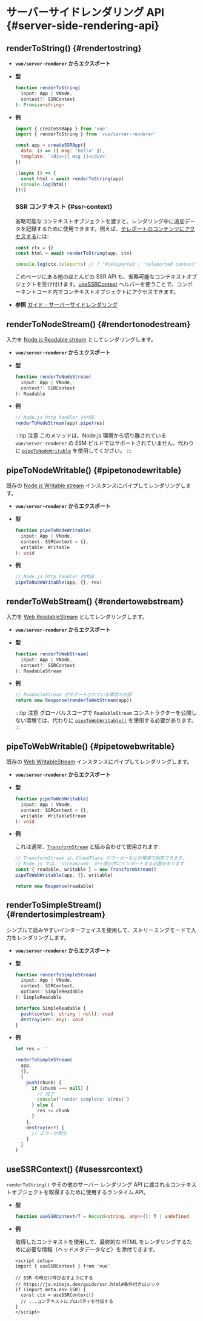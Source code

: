 # サーバーサイドレンダリング API {#server-side-rendering-api}

## renderToString() {#rendertostring}

- **`vue/server-renderer` からエクスポート**

- **型**

  ```ts
  function renderToString(
    input: App | VNode,
    context?: SSRContext
  ): Promise<string>
  ```

- **例**

  ```js
  import { createSSRApp } from 'vue'
  import { renderToString } from 'vue/server-renderer'

  const app = createSSRApp({
    data: () => ({ msg: 'hello' }),
    template: `<div>{{ msg }}</div>`
  })

  ;(async () => {
    const html = await renderToString(app)
    console.log(html)
  })()
  ```

  ### SSR コンテキスト {#ssr-context}

  省略可能なコンテキストオブジェクトを渡すと、レンダリング中に追加データを記録するために使用できます。例えば、[テレポートのコンテンツにアクセスする](/guide/scaling-up/ssr#teleports)には:

  ```js
  const ctx = {}
  const html = await renderToString(app, ctx)

  console.log(ctx.teleports) // { '#teleported': 'teleported content' }
  ```

  このページにある他のほとんどの SSR API も、省略可能なコンテキストオブジェクトを受け付けます。[useSSRContext](#usessrcontext) ヘルパーを使うことで、コンポーネントコード内でコンテキストオブジェクトにアクセスできます。

- **参照** [ガイド - サーバーサイドレンダリング](/guide/scaling-up/ssr)

## renderToNodeStream() {#rendertonodestream}

入力を [Node.js Readable stream](https://nodejs.org/api/stream.html#stream_class_stream_readable) としてレンダリングします。

- **`vue/server-renderer` からエクスポート**

- **型**

  ```ts
  function renderToNodeStream(
    input: App | VNode,
    context?: SSRContext
  ): Readable
  ```

- **例**

  ```js
  // Node.js http handler の内部
  renderToNodeStream(app).pipe(res)
  ```

  :::tip 注意
  このメソッドは、Node.js 環境から切り離されている `vue/server-renderer` の ESM ビルドではサポートされていません。代わりに [`pipeToNodeWritable`](#pipetonodewritable) を使用してください。
  :::

## pipeToNodeWritable() {#pipetonodewritable}

既存の [Node.js Writable stream](https://nodejs.org/api/stream.html#stream_writable_streams) インスタンスにパイプしてレンダリングします。

- **`vue/server-renderer` からエクスポート**

- **型**

  ```ts
  function pipeToNodeWritable(
    input: App | VNode,
    context: SSRContext = {},
    writable: Writable
  ): void
  ```

- **例**

  ```js
  // Node.js http handler の内部
  pipeToNodeWritable(app, {}, res)
  ```

## renderToWebStream() {#rendertowebstream}

入力を [Web ReadableStream](https://developer.mozilla.org/en-US/docs/Web/API/Streams_API) としてレンダリングします。

- **`vue/server-renderer` からエクスポート**

- **型**

  ```ts
  function renderToWebStream(
    input: App | VNode,
    context?: SSRContext
  ): ReadableStream
  ```

- **例**

  ```js
  // ReadableStream がサポートされている環境の内部
  return new Response(renderToWebStream(app))
  ```

  :::tip 注意
  グローバルスコープで `ReadableStream` コンストラクターを公開しない環境では、代わりに [`pipeToWebWritable()`](#pipetowebwritable) を使用する必要があります。
  :::

## pipeToWebWritable() {#pipetowebwritable}

既存の [Web WritableStream](https://developer.mozilla.org/en-US/docs/Web/API/WritableStream) インスタンスにパイプしてレンダリングします。

- **`vue/server-renderer` からエクスポート**

- **型**

  ```ts
  function pipeToWebWritable(
    input: App | VNode,
    context: SSRContext = {},
    writable: WritableStream
  ): void
  ```

- **例**

  これは通常、[`TransformStream`](https://developer.mozilla.org/en-US/docs/Web/API/TransformStream) と組み合わせて使用されます:

  ```js
  // TransformStream は、CloudFlare のワーカーなどの環境で利用できます。
  // Node.js では、'stream/web' から明示的にインポートする必要があります
  const { readable, writable } = new TransformStream()
  pipeToWebWritable(app, {}, writable)

  return new Response(readable)
  ```

## renderToSimpleStream() {#rendertosimplestream}

シンプルで読みやすいインターフェイスを使用して、ストリーミングモードで入力をレンダリングします。

- **`vue/server-renderer` からエクスポート**

- **型**

  ```ts
  function renderToSimpleStream(
    input: App | VNode,
    context: SSRContext,
    options: SimpleReadable
  ): SimpleReadable

  interface SimpleReadable {
    push(content: string | null): void
    destroy(err: any): void
  }
  ```

- **例**

  ```js
  let res = ''

  renderToSimpleStream(
    app,
    {},
    {
      push(chunk) {
        if (chunk === null) {
          // 完了
          console(`render complete: ${res}`)
        } else {
          res += chunk
        }
      },
      destroy(err) {
        // エラーが発生
      }
    }
  )
  ```

## useSSRContext() {#usessrcontext}

`renderToString()` やその他のサーバー レンダリング API に渡されるコンテキストオブジェクトを取得するために使用するランタイム API。

- **型**

  ```ts
  function useSSRContext<T = Record<string, any>>(): T | undefined
  ```

- **例**

  取得したコンテキストを使用して、最終的な HTML をレンダリングするために必要な情報（ヘッドメタデータなど）を添付できます。

  ```vue
  <script setup>
  import { useSSRContext } from 'vue'

  // SSR の時だけ呼び出すようにする
  // https://ja.vitejs.dev/guide/ssr.html#条件付きロジック
  if (import.meta.env.SSR) {
    const ctx = useSSRContext()
    // ...コンテキストにプロパティを付加する
  }
  </script>
  ```
